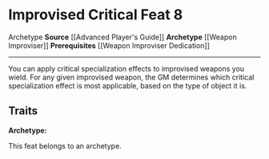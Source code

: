 ﻿---
actions: null
cost: null
element: null
feat: Improvised Critical
frequency: null
heighten_level: null
id: '2102'
level: '8'
name: Improvised Critical
prerequisite: '[[DATABASE/feat/Weapon Improviser Dedication|Weapon Improviser Dedication]]'
rarity: Common
requirement: null
school: null
source: '[[DATABASE/source/Advanced Player''s Guide|Advanced Player''s Guide]]'
subcategory: null
trait:
- '[[DATABASE/trait/Archetype|Archetype]]'
trigger: null
type: Feat

---
# Improvised Critical <span class="item-type">Feat 8</span>

<span class="item-trait">Archetype</span>
**Source** [[Advanced Player's Guide]] 
**Archetype** [[Weapon Improviser]]
**Prerequisites** [[Weapon Improviser Dedication]]

---
You can apply critical specialization effects to improvised weapons you wield. For any given improvised weapon, the GM determines which critical specialization effect is most applicable, based on the type of object it is.

## Traits

**Archetype:**

This feat belongs to an archetype.